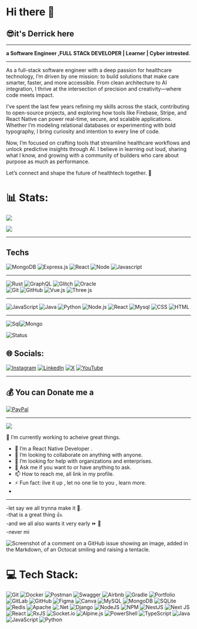 

# Hi there 👋 
 
 
## 😎it's Derrick here  
 
  

---


**a Software Engineer ,FULL STACk DEVELOPER | Learner | Cyber intrested**.

---
As a full-stack software engineer with a deep passion for healthcare technology, I’m driven by one mission: to build solutions that make care smarter, faster, and more accessible. From clean architecture to AI integration, I thrive at the intersection of precision and creativity—where code meets impact.

I’ve spent the last few years refining my skills across the stack, contributing to open-source projects, and exploring how tools like Firebase, Stripe, and React Native can power real-time, secure, and scalable applications. Whether I’m modeling relational databases or experimenting with bold typography, I bring curiosity and intention to every line of code.

Now, I’m focused on crafting tools that streamline healthcare workflows and unlock predictive insights through AI. I believe in learning out loud, sharing what I know, and growing with a community of builders who care about purpose as much as performance.

Let’s connect and shape the future of healthtech together. 🚀

# 📊 Stats:
![](https://github-readme-stats.vercel.app/api?username=Derick-Obeng&show_icon=treu&theme=dark&hide_border=false&include_all_commits=false&count_private=false)<br/>
<!--![](https://github-readme-streak-stats.herokuapp.com/?user=Derick-Obeng&theme=material-palenight&hide_border=false)<br/> -->

![](https://github-readme-stats.vercel.app/api/top-langs/?username=Derick-Obeng&theme=dark&hide_border=false&include_all_commits=false&count_private=false&layout=compact)


<!---
### 🔝 Top Repos
![](https://github-contributor-stats.vercel.app/api?username=Derick-Obeng&limit=5&theme=material-palenight&combine_all_yearly_contributions=true) -->

--- 
## Techs
![MongoDB](https://img.shields.io/badge/MongoDB-%2347A248?style=for-the-badge&logo=mongodb&logoColor=white)
![Express.js](https://img.shields.io/badge/Express.js-%23404d59?style=for-the-badge&logo=express&logoColor=white)
![React](https://img.shields.io/badge/React-blue?style=for-the-badge&logo=react&logoColor=whiteblue)
![Node](https://img.shields.io/badge/Node.js-%23A8B9CC?style=for-the-badge&logo=node.js&logoColor=white)
![Javascript](https://img.shields.io/badge/Javascript-yellow?style=for-the-badge&logo=javascript&logoColor=black)

---

![Rust](https://img.shields.io/badge/rust-%23000000.svg?style=for-the-badge&logo=rust&logoColor=white) ![GraphQL](https://img.shields.io/badge/-GraphQL-E10098?style=for-the-badge&logo=graphql&logoColor=white) ![Glitch](https://img.shields.io/badge/glitch-%233333FF.svg?style=for-the-badge&logo=glitch&logoColor=white) ![Oracle](https://img.shields.io/badge/Oracle-F80000?style=for-the-badge&logo=oracle&logoColor=white)  
![Git](https://img.shields.io/badge/git-%23F05033.svg?style=for-the-badge&logo=git&logoColor=white) ![GitHub](https://img.shields.io/badge/github-%23121011.svg?style=for-the-badge&logo=github&logoColor=white) ![Vue.js](https://img.shields.io/badge/vue.js-%2335495e.svg?style=for-the-badge&logo=vuedotjs&logoColor=%234FC08D) ![Three js](https://img.shields.io/badge/threejs-black?style=for-the-badge&logo=three.js&logoColor=white)

---

![JavaScript](https://img.shields.io/badge/JavaScript-yellow?logo=javascript&logoColor=white&style=flat-square)
![Java](https://img.shields.io/badge/Java-white0orange?logo=openjdk&logoColor=white&style=flat-square)
![Python](https://img.shields.io/badge/Python-blue?logo=python&logoColor=white&style=flat-square)
![Node.js](https://img.shields.io/badge/Node.js-green?logo=node.js&logoColor=white&style=flat-square)
![React](https://img.shields.io/badge/React-blue?logo=react&logocolor=white&style=flat-square)
![Mysql](https://img.shields.io/badge/MySQL-fiineblue?logo=mysql&logoColor=black&style=flat-square)
![CSS](https://img.shields.io/badge/CSS-orange?logo=css3&logoColor=white&style=flat-square)
![HTML](https://img.shields.io/badge/HTML-blue?logo=html5&logoColor=orange&style=flat-square)

---

![Sql](https://img.shields.io/badge/SQL-yellow?logo=sql&logoColor=blue&style=flat-square)![Mongo](https://img.shields.io/badge/Mongo-green?logo=mongo&logoColor=white&style=flat-square)





![Status](https://img.shields.io/badge/status-active-brightgreen?java&logoColor=white&style=flat-square
)


## 🌐 Socials:
[![Instagram](https://img.shields.io/badge/Instagram-%23E4405F.svg?logo=Instagram&logoColor=white&style=flat-square)](https://instagram.com/do.a_doa) [![LinkedIn](https://img.shields.io/badge/LinkedIn-%230077B5.svg?logo=linkedin&logoColor=white)](https://linkedin.com/in/DerrickObeng&style=flat-square) [![X](https://img.shields.io/badge/X-black.svg?logo=X&logoColor=white)](https://x.com/@22_Samuel_TS&style=flat-square) [![YouTube](https://img.shields.io/badge/YouTube-%23FF0000.svg?logo=YouTube&logoColor=white)](https://youtube.com/@Derrobe&style=flat-square) 


---
  ## 💰 You can Donate me a 
  [![PayPal](https://img.shields.io/badge/PayPal-00457C?style=for-the-badge&logo=paypal&logoColor=white)](https://paypal.me/Support)







---
[![](https://visitcount.itsvg.in/api?id=Derick-Obeng&icon=0&color=0)](https://visitcount.itsvg.in)

 

  
<!-- Proudly created with GPRM ( https://gprm.itsvg.in ) -->

<!--
**Derick-Obeng/Derick-Obeng** is a ✨ _special_ ✨ repository because its `README.md` (this file) appears on your GitHub profile.

Here are some ideas to get you started:


- 🔭 I’m currently working on ...
- 🌱 I’m currently learning ...
- 👯 I’m looking to collaborate on ...
- 🤔 I’m looking for help with ...
- 💬 Ask me about ...
- 📫 How to reach me: ...
- 😄 Pronouns: ...
- ⚡ Fun fact: ...
-->
🔭 I’m currently working to acheive great things.
- 🌱 I’m a React Native Developer .
- 👯 I’m looking to collaborate on anything with anyone.
- 🤔 I’m looking for help with organizations and enterprises.
- 💬 Ask me if you want to or have anything to ask.
- 📫 How to reach me, all link in my profile.
- ⚡ Fun fact: live it up , let no one lie to you , learn more.
-  



----



-let say we all trynna make it 🥇.  
-that is a great thing 👍.  
-and we all also wants it very early ⏩ 🚤  
-never mi

![Screenshot of a comment on a GitHub issue showing an image, added in the Markdown, of an Octocat smiling and raising a tentacle.](https://avatars0.githubusercontent.com/u/14798731?s=1000&v=10&backgroundColor=black)








# 💻 Tech Stack:
![Git](https://img.shields.io/badge/git-%23F05033.svg?style=for-the-badge&logo=git&logoColor=white) ![Docker](https://img.shields.io/badge/docker-%230db7ed.svg?style=for-the-badge&logo=docker&logoColor=white) ![Postman](https://img.shields.io/badge/Postman-FF6C37?style=for-the-badge&logo=postman&logoColor=white) ![Swagger](https://img.shields.io/badge/-Swagger-%23Clojure?style=for-the-badge&logo=swagger&logoColor=white) ![Airbnb](https://img.shields.io/badge/Airbnb-%23ff5a5f.svg?style=for-the-badge&logo=Airbnb&logoColor=white) ![Gradle](https://img.shields.io/badge/Gradle-02303A.svg?style=for-the-badge&logo=Gradle&logoColor=white) ![Portfolio](https://img.shields.io/badge/Portfolio-%23000000.svg?style=for-the-badge&logo=firefox&logoColor=#FF7139) ![GitLab](https://img.shields.io/badge/gitlab-%23181717.svg?style=for-the-badge&logo=gitlab&logoColor=white) ![GitHub](https://img.shields.io/badge/github-%23121011.svg?style=for-the-badge&logo=github&logoColor=white) ![Figma](https://img.shields.io/badge/figma-%23F24E1E.svg?style=for-the-badge&logo=figma&logoColor=white) ![Canva](https://img.shields.io/badge/Canva-%2300C4CC.svg?style=for-the-badge&logo=Canva&logoColor=white) ![MySQL](https://img.shields.io/badge/mysql-4479A1.svg?style=for-the-badge&logo=mysql&logoColor=white) ![MongoDB](https://img.shields.io/badge/MongoDB-%234ea94b.svg?style=for-the-badge&logo=mongodb&logoColor=white) ![SQLite](https://img.shields.io/badge/sqlite-%2307405e.svg?style=for-the-badge&logo=sqlite&logoColor=white) ![Redis](https://img.shields.io/badge/redis-%23DD0031.svg?style=for-the-badge&logo=redis&logoColor=white) ![Apache](https://img.shields.io/badge/apache-%23D42029.svg?style=for-the-badge&logo=apache&logoColor=white) ![.Net](https://img.shields.io/badge/.NET-5C2D91?style=for-the-badge&logo=.net&logoColor=white) ![Django](https://img.shields.io/badge/django-%23092E20.svg?style=for-the-badge&logo=django&logoColor=white) ![NodeJS](https://img.shields.io/badge/node.js-6DA55F?style=for-the-badge&logo=node.js&logoColor=white) ![NPM](https://img.shields.io/badge/NPM-%23CB3837.svg?style=for-the-badge&logo=npm&logoColor=white) ![NestJS](https://img.shields.io/badge/nestjs-%23E0234E.svg?style=for-the-badge&logo=nestjs&logoColor=white) ![Next JS](https://img.shields.io/badge/Next-black?style=for-the-badge&logo=next.js&logoColor=white) ![React](https://img.shields.io/badge/react-%2320232a.svg?style=for-the-badge&logo=react&logoColor=%2361DAFB) ![RxJS](https://img.shields.io/badge/rxjs-%23B7178C.svg?style=for-the-badge&logo=reactivex&logoColor=white) ![Socket.io](https://img.shields.io/badge/Socket.io-black?style=for-the-badge&logo=socket.io&badgeColor=010101) ![Alpine.js](https://img.shields.io/badge/alpinejs-white.svg?style=for-the-badge&logo=alpinedotjs&logoColor=%238BC0D0) ![PowerShell](https://img.shields.io/badge/PowerShell-%235391FE.svg?style=for-the-badge&logo=powershell&logoColor=white) ![TypeScript](https://img.shields.io/badge/typescript-%23007ACC.svg?style=for-the-badge&logo=typescript&logoColor=white) ![Java](https://img.shields.io/badge/java-%23ED8B00.svg?style=for-the-badge&logo=openjdk&logoColor=white) ![JavaScript](https://img.shields.io/badge/javascript-%23323330.svg?style=for-the-badge&logo=javascript&logoColor=%23F7DF1E) ![Python](https://img.shields.io/badge/python-3670A0?style=for-the-badge&logo=python&logoColor=ffdd54)


<!-- Proudly created with GPRM ( https://gprm.itsvg.in ) -->

